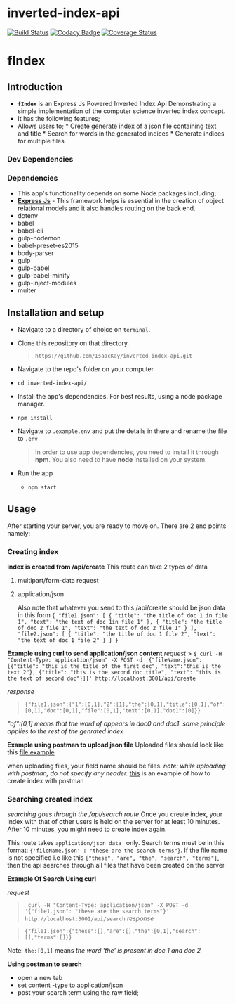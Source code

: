 # inverted-index-api
[![Build Status](https://travis-ci.org/IsaacKay/inverted-index-api.svg?branch=server-side)](https://travis-ci.org/IsaacKay/inverted-index-api) [![Codacy Badge](https://api.codacy.com/project/badge/Grade/751c6e224ed44d53bf3d295399f33073)](https://www.codacy.com/app/IsaacKay/inverted-index-api?utm_source=github.com&amp;utm_medium=referral&amp;utm_content=IsaacKay/inverted-index-api&amp;utm_campaign=Badge_Grade) [![Coverage Status](https://coveralls.io/repos/github/IsaacKay/inverted-index-api/badge.svg?branch=server-side)](https://coveralls.io/github/IsaacKay/inverted-index-api?branch=fixes)

# fIndex

## Introduction
*  **`fIndex`** is an Express Js Powered Inverted Index Api Demonstrating a simple implementation of the computer science inverted index concept. 
*  It has the following features;
  *  Allows users to;
    *  Create generate index of a json file containing text and title
    *  Search for words in the generated indices
    *  Generate indices for multiple files

### Dev Dependencies

### Dependencies
*  This app's functionality depends on some Node packages including;
  *  **[Express Js](https://www.djangoproject.com/)** - This framework helps is essential in the creation of  object relational models and it also handles routing on the back end.
  * dotenv
  * babel
  * babel-cli
  * gulp-nodemon
  * babel-preset-es2015
  *  body-parser
  * gulp
  * gulp-babel
  * gulp-babel-minify
  * gulp-inject-modules
  * multer


## Installation and setup
*  Navigate to a directory of choice on `terminal`.
*  Clone this repository on that directory.
    >`https://github.com/IsaacKay/inverted-index-api.git`

*  Navigate to the repo's folder on your computer
  *  `cd inverted-index-api/`
*  Install the app's dependencies. For best results, using a node package manager.
  *  `npm install`
*  Navigate to `.example.env` and put the details in there and rename the file to `.env`

    >In order to use app dependencies, you need to install it through **npm**. You also need to have **node** installed on your system.

* Run the app
  *  `npm start`

## Usage
After starting your server, you are ready to move on. 
There are 2 end points namely:

### Creating index

**index is created from /api/create**
This route can take 2 types of data
1. 	 multipart/form-data request
2. 	 application/json
		
		Also note that whatever you send to this /api/create should be json data in this form
		`{
			"file1.json": [
					{
						"title": "the title of doc 1 in file 1",
						"text": "the text of doc 1in file 1"
					},
				{
					"title": "the title of doc 2 file 1",
					"text": "the text of doc 2 file 1"
				}
			],
		"file2.json": [
			{
				"title": "the title of doc 1 file 2",
				"text": "the text of doc 1 file 2"
			}
		]
	}`

**Example using curl to send application/json content**
	_request_
	> `$ curl -H "Content-Type: application/json" -X POST -d '{"fileName.json": [{"title": "this is the title of the first doc", "text":"this is the text 2"}, {"title": "this is the second doc title", "text": "this is the text of second doc"}]}' http://localhost:3001/api/create`


_response_
> `{"file1.json":{"1":[0,1],"2":[1],"the":[0,1],"title":[0,1],"of":[0,1],"doc":[0,1],"file":[0,1],"text":[0,1],"doc1":[0]}}`
	
_"of":[0,1] means that the word of appears in doc0 and doc1. same principle applies to the rest of the genrated index_

**Example using postman to upload json file**
Uploaded files should look like this
[file example](https://www.dropbox.com/s/rw11lbj830asv4k/file1_json.png?dl=0)

when uploading files, your field name should be files.
_note: while uploading with postman, do not specify any header._
[this](https://www.dropbox.com/s/3620oo387nho2fk/creating_index_from_postman.png?dl=0) is an example of how to create index with postman

### Searching created index
*searching goes through the /api/search route*
Once you create index, your index with that of other users is held on the server for at least 10 minutes. After 10 minutes, you might need to create index again.

This route takes `application/json data ` only.
Search terms must be in this format: `{'fileName.json' : "these are the search terms"}`.
If the file name is not specified i.e like this `["these", "are", "the", "search", "terms"]`, then the api searches through all files that have been created on the server

**Example Of Search Using curl**

_request_

>` curl -H "Content-Type: application/json" -X POST -d '{"file1.json": "these are the search terms"}' http://localhost:3001/api/search`
_response_

> `{"file1.json":{"these":[],"are":[],"the":[0,1],"search":[],"terms":[]}}`

Note: `the:[0,1]` means _the word 'the' is present in doc 1 and doc 2_

**Using  postman to search**
* open a new tab
* set content -type to application/json
* post your search term using the raw field;



